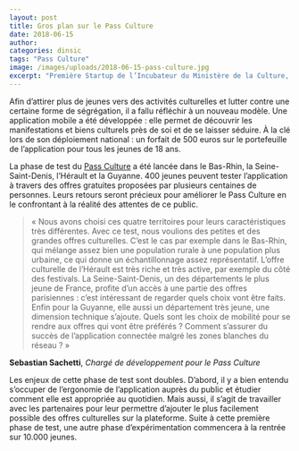```yaml
---
layout: post
title: Gros plan sur le Pass Culture
date: 2018-06-15
author:
categories: dinsic
tags: "Pass Culture"
image: /images/uploads/2018-06-15-pass-culture.jpg
excerpt: "Première Startup de l’Incubateur du Ministère de la Culture, le Pass Culture entre officiellement en phase de test grandeur nature sur quatre territoires."
---
```

Afin d’attirer plus de jeunes vers des activités culturelles et lutter contre une certaine forme de ségrégation, il a fallu réfléchir à un nouveau modèle. Une application mobile a été développée : elle permet de découvrir les manifestations et biens culturels près de soi et de se laisser séduire. À la clé lors de son déploiement national : un forfait de 500 euros sur le portefeuille de l’application pour tous les jeunes de 18 ans.

La phase de test du [Pass Culture](https://beta.gouv.fr/startup/pass-culture.html) a été lancée dans le Bas-Rhin, la Seine-Saint-Denis, l’Hérault et la Guyanne. 400 jeunes peuvent tester l’application à travers des offres gratuites proposées par plusieurs centaines de personnes. Leurs retours seront précieux pour améliorer le Pass Culture en le confrontant à la réalité des attentes de ce public.

> « Nous avons choisi ces quatre territoires pour leurs caractéristiques très différentes. Avec ce test, nous voulions des petites et des grandes offres culturelles. C’est le cas par exemple dans le Bas-Rhin, qui mélange assez bien une population rurale à une population plus urbaine, ce qui donne un échantillonnage assez représentatif. L’offre culturelle de l’Hérault est très riche et très active, par exemple du côté des festivals. La Seine-Saint-Denis, un des départements le plus jeune de France, profite d’un accès à une partie des offres parisiennes : c’est intéressant de regarder quels choix vont être faits. Enfin pour la Guyanne, elle aussi un département très jeune, une dimension technique s’ajoute. Quels sont les choix de mobilité pour se rendre aux offres qui vont être préférés ? Comment s’assurer du succès de l’application connectée malgré les zones blanches du réseau ? »

**Sebastian Sachetti**, *Chargé de développement pour le Pass Culture*

Les enjeux de cette phase de test sont doubles. D’abord, il y a bien entendu s’occuper de l’ergonomie de l’application auprès du public et étudier comment elle est appropriée au quotidien. Mais aussi, il s’agit de travailler avec les partenaires pour leur permettre d’ajouter le plus facilement possible des offres culturelles sur la plateforme. Suite à cette première phase de test, une autre phase d’expérimentation commencera à la rentrée sur 10.000 jeunes.
